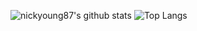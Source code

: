 ![nickyoung87's github stats](https://github-readme-stats.vercel.app/api?username=nickyoung87&count_private=true&theme=algolia&show_icons=true&hide=stars,contribs,prs) ![Top Langs](https://github-readme-stats.vercel.app/api/top-langs/?username=nickyoung87&layout=compact&theme=algolia)
